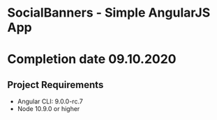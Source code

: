 # SocialBanners - Simple AngularJS App

# Completion date 09.10.2020

## Project Requirements
- Angular CLI: 9.0.0-rc.7
- Node 10.9.0 or higher 



